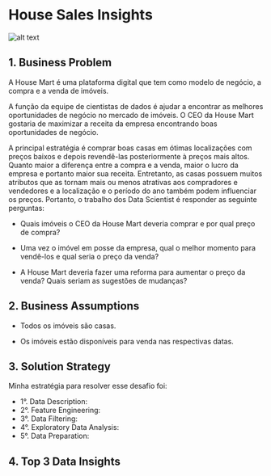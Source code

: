 # House Sales Insights

![alt text](https://48h57c2l31ua3c3fmq1ne58b-wpengine.netdna-ssl.com/wp-content/uploads/2018/05/Bellevue-and-Cascades-King-County-768x402.jpeg)


## **1. Business Problem**

A House Mart é uma plataforma digital que tem como modelo de negócio, a compra e a venda de imóveis.

A função da equipe de cientistas de dados é ajudar a encontrar as melhores oportunidades de negócio no mercado de imóveis. O CEO da House Mart gostaria de maximizar a receita da empresa encontrando boas oportunidades de negócio.

A principal estratégia é comprar boas casas em ótimas localizações com preços baixos e depois revendê-las posteriormente à preços mais altos. Quanto maior a diferença entre a compra e a venda, maior o lucro da empresa e portanto maior sua receita. Entretanto, as casas possuem muitos atributos que as tornam mais ou menos atrativas aos compradores e vendedores e a localização e o período do ano também podem influenciar os preços. Portanto, o trabalho dos Data Scientist é responder as seguinte perguntas:

* Quais imóveis o CEO da House Mart deveria comprar e por qual preço de compra?

* Uma vez o imóvel em posse da empresa, qual o melhor momento para vendê-los e qual seria o preço da venda?

* A House Mart deveria fazer uma reforma para aumentar o preço da venda? Quais seriam as sugestões de mudanças?


## **2. Business Assumptions**

* Todos os imóveis são casas.

* Os imóveis estão disponíveis para venda nas respectivas datas.


## **3. Solution Strategy**
Minha estratégia para resolver esse desafio foi:

* 1°. Data Description: 
* 2°. Feature Engineering:
* 3°. Data Filtering:
* 4°. Exploratory Data Analysis:
* 5°. Data Preparation:


## **4. Top 3 Data Insights**
